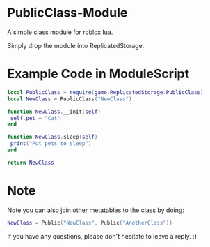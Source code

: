 # PublicClass-Module
A simple class module for roblox lua.

Simply drop the module into ReplicatedStorage.

# Example Code in ModuleScript
 ```lua
local PublicClass = require(game.ReplicatedStorage.PublicClass)
local NewClass = PublicClass("NewClass")

function NewClass.__init(self)
  self.pet = "Cat"
end

function NewClass.sleep(self)
  print("Put pets to sleep")
end

return NewClass
```
# Note
Note you can also join other metatables to the class by doing:
```lua
NewClass = Public("NewClass", Public("AnotherClass"))
```
If you have any questions, please don't hesitate to leave a reply. :)
